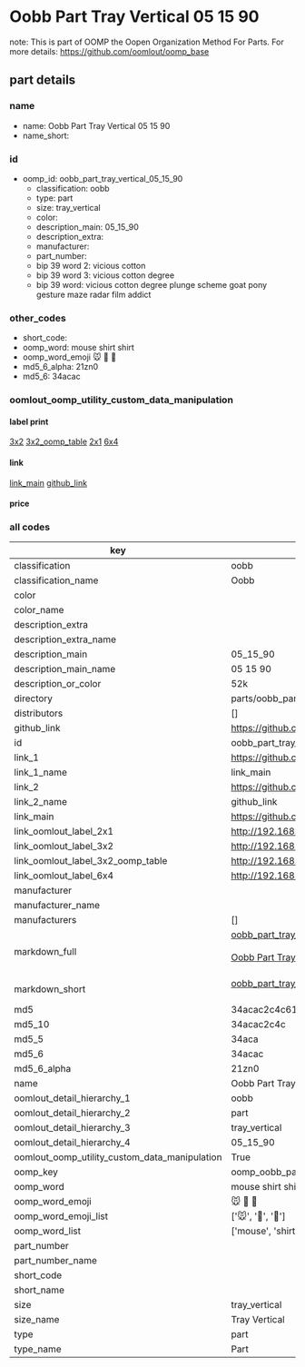 # Oobb Part Tray Vertical 05 15 90  

note: This is part of OOMP the Oopen Organization Method For Parts. For more details: https://github.com/oomlout/oomp_base

##  part details





### name
* name: Oobb Part Tray Vertical 05 15 90
* name_short: 
### id
* oomp_id: oobb_part_tray_vertical_05_15_90
  * classification: oobb
  * type: part
  * size: tray_vertical
  * color: 
  * description_main: 05_15_90
  * description_extra: 
  * manufacturer: 
  * part_number: 
  * bip 39 word 2: vicious cotton
  * bip 39 word 3: vicious cotton degree
  * bip 39 word: vicious cotton degree plunge scheme goat pony gesture maze radar film addict

### other_codes
* short_code: 
* oomp_word: mouse shirt shirt
* oomp_word_emoji :mouse: :shirt: :shirt:
* md5_6_alpha: 21zn0
* md5_6: 34acac






### oomlout_oomp_utility_custom_data_manipulation
#### label print
[3x2](http://192.168.1.245:1112/?label=oomp%2021zn0)
[3x2_oomp_table](http://192.168.1.107:1112/?label=oomp%2021zn0)
[2x1](http://192.168.1.242:1112/?label=oomp%2021zn0)
[6x4](http://192.168.1.55:1112/?label=oomp%2021zn0)    

#### link

[link_main](https://github.com/oomlout/oomlout_oomp_current_version_messy/tree/main/parts/oobb_part_tray_vertical_05_15_90) [github_link](https://github.com/oomlout/oomlout_oomp_part_src/tree/main/parts/oobb_part_tray_vertical_05_15_90)                             

#### price







### all codes 
| key | value |  
| --- | --- |  
| classification | oobb |  
| classification_name | Oobb |  
| color |  |  
| color_name |  |  
| description_extra |  |  
| description_extra_name |  |  
| description_main | 05_15_90 |  
| description_main_name | 05 15 90 |  
| description_or_color | 52k |  
| directory | parts/oobb_part_tray_vertical_05_15_90 |  
| distributors | [] |  
| github_link | https://github.com/oomlout/oomlout_oomp_part_src/tree/main/parts/oobb_part_tray_vertical_05_15_90 |  
| id | oobb_part_tray_vertical_05_15_90 |  
| link_1 | https://github.com/oomlout/oomlout_oomp_current_version_messy/tree/main/parts/oobb_part_tray_vertical_05_15_90 |  
| link_1_name | link_main |  
| link_2 | https://github.com/oomlout/oomlout_oomp_part_src/tree/main/parts/oobb_part_tray_vertical_05_15_90 |  
| link_2_name | github_link |  
| link_main | https://github.com/oomlout/oomlout_oomp_current_version_messy/tree/main/parts/oobb_part_tray_vertical_05_15_90 |  
| link_oomlout_label_2x1 | http://192.168.1.242:1112/?label=oomp%2021zn0 |  
| link_oomlout_label_3x2 | http://192.168.1.245:1112/?label=oomp%2021zn0 |  
| link_oomlout_label_3x2_oomp_table | http://192.168.1.107:1112/?label=oomp%2021zn0 |  
| link_oomlout_label_6x4 | http://192.168.1.55:1112/?label=oomp%2021zn0 |  
| manufacturer |  |  
| manufacturer_name |  |  
| manufacturers | [] |  
| markdown_full | [oobb_part_tray_vertical_05_15_90](https://github.com/oomlout/oomlout_oomp_current_version_messy/tree/main/parts/oobb_part_tray_vertical_05_15_90)<br>[](https://github.com/oomlout/oomlout_oomp_current_version_messy/tree/main/parts/oobb_part_tray_vertical_05_15_90)<br>[Oobb Part Tray Vertical 05 15 90](https://github.com/oomlout/oomlout_oomp_current_version_messy/tree/main/parts/oobb_part_tray_vertical_05_15_90)<br><br> |  
| markdown_short | [oobb_part_tray_vertical_05_15_90](https://github.com/oomlout/oomlout_oomp_current_version_messy/tree/main/parts/oobb_part_tray_vertical_05_15_90)<br><br> |  
| md5 | 34acac2c4c6174fd90605a6e738c379c |  
| md5_10 | 34acac2c4c |  
| md5_5 | 34aca |  
| md5_6 | 34acac |  
| md5_6_alpha | 21zn0 |  
| name | Oobb Part Tray Vertical 05 15 90 |  
| oomlout_detail_hierarchy_1 | oobb |  
| oomlout_detail_hierarchy_2 | part |  
| oomlout_detail_hierarchy_3 | tray_vertical |  
| oomlout_detail_hierarchy_4 | 05_15_90 |  
| oomlout_oomp_utility_custom_data_manipulation | True |  
| oomp_key | oomp_oobb_part_tray_vertical_05_15_90 |  
| oomp_word | mouse shirt shirt |  
| oomp_word_emoji | :mouse: :shirt: :shirt: |  
| oomp_word_emoji_list | [':mouse:', ':shirt:', ':shirt:'] |  
| oomp_word_list | ['mouse', 'shirt', 'shirt'] |  
| part_number |  |  
| part_number_name |  |  
| short_code |  |  
| short_name |  |  
| size | tray_vertical |  
| size_name | Tray Vertical |  
| type | part |  
| type_name | Part |  
